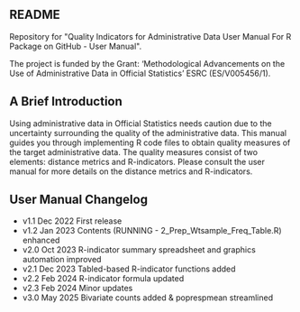 ## README

Repository for "Quality Indicators for Administrative Data
User Manual For R Package on GitHub - User Manual".

The project is funded by the Grant: ‘Methodological Advancements on the Use of Administrative Data in Official Statistics’ ESRC (ES/V005456/1).

## A Brief Introduction

Using administrative data in Official Statistics needs caution due
to the uncertainty surrounding the quality of the administrative
data. This manual guides you through implementing R code files to
obtain quality measures of the target administrative data. The
quality measures consist of two elements: distance metrics and
R-indicators. Please consult the user manual for more details on the
distance metrics and R-indicators.

## User Manual Changelog
- v1.1 Dec 2022 First release
- v1.2 Jan 2023 Contents (RUNNING - 2_Prep_Wtsample_Freq_Table.R) enhanced
- v2.0 Oct 2023 R-indicator summary spreadsheet and graphics automation improved
- v2.1 Dec 2023 Tabled-based R-indicator functions added
- v2.2 Feb 2024 R-indicator formula updated
- v2.3 Feb 2024 Minor updates
- v3.0 May 2025 Bivariate counts added & poprespmean streamlined